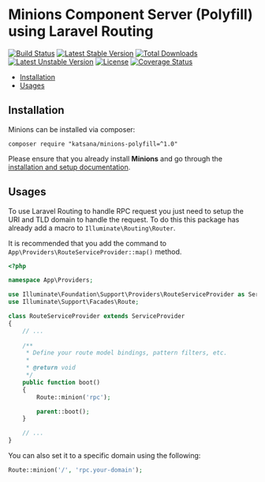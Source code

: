 Minions Component Server (Polyfill) using Laravel Routing
===================

[![Build Status](https://travis-ci.org/katsana/minions-polyfill.svg?branch=master)](https://travis-ci.org/katsana/minions-polyfill)
[![Latest Stable Version](https://poser.pugx.org/katsana/minions-polyfill/v/stable)](https://packagist.org/packages/katsana/minions-polyfill)
[![Total Downloads](https://poser.pugx.org/katsana/minions-polyfill/downloads)](https://packagist.org/packages/katsana/minions-polyfill)
[![Latest Unstable Version](https://poser.pugx.org/katsana/minions-polyfill/v/unstable)](https://packagist.org/packages/katsana/minions-polyfill)
[![License](https://poser.pugx.org/katsana/minions-polyfill/license)](https://packagist.org/packages/katsana/minions-polyfill)
[![Coverage Status](https://coveralls.io/repos/github/katsana/minions-polyfill/badge.svg?branch=master)](https://coveralls.io/github/katsana/minions-polyfill?branch=master)

* [Installation](#installation)
* [Usages](#usages)

## Installation

Minions can be installed via composer:

```
composer require "katsana/minions-polyfill=^1.0"
```

Please ensure that you already install **Minions** and go through the [installation and setup documentation](https://github.com/katsana/minions).

## Usages

To use Laravel Routing to handle RPC request you just need to setup the URI and TLD domain to handle the request. To do this this package has already add a macro to `Illuminate\Routing\Router`.

It is recommended that you add the command to `App\Providers\RouteServiceProvider::map()` method.

```php
<?php

namespace App\Providers;

use Illuminate\Foundation\Support\Providers\RouteServiceProvider as ServiceProvider;
use Illuminate\Support\Facades\Route;

class RouteServiceProvider extends ServiceProvider
{
    // ...
    
    /**
     * Define your route model bindings, pattern filters, etc.
     *
     * @return void
     */
    public function boot()
    {
        Route::minion('rpc');

        parent::boot();
    }

    // ...
}
```

You can also set it to a specific domain using the following:

```php
Route::minion('/', 'rpc.your-domain');
```
